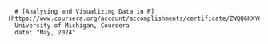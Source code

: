 
      # [Analysing and Visualizing Data in R](https://www.coursera.org/account/accomplishments/certificate/ZWQQ6KXYCZRP)
      University of Michigan, Coursera
      date: "May, 2024"

